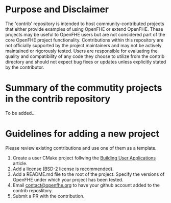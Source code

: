 # Purpose and Disclaimer
The 'contrib' repository is intended to host community-contributed projects that either provide examples of using OpenFHE or extend OpenFHE.
These projects may be useful to OpenFHE users but are not considered part of the core OpenFHE project functionality. 
Contributions within this repository are not officially supported by the project maintainers and may not be actively maintained or rigorously tested. 
Users are responsible for evaluating the quality and compatibility of any code they choose to utilize from the contrib directory and should not expect bug fixes or updates unless explicitly stated by the contributor.

# Summary of the commutity projects in the contrib repository

To be added...

# Guidelines for adding a new project
Please review existing contributions and use one of them as a template.
1. Create a user CMake project follwing the [Building User Applications](https://openfhe-development.readthedocs.io/en/latest/sphinx_rsts/intro/building_user_applications.html) article.
2. Add a license (BSD-2 license is recommended).
3. Add a README.md file to the root of the project. Specify the versions of OpenFHE under which your project has been tested.
4. Email contact@openfhe.org to have your github account added to the contrib reposlitory.
5. Submit a PR with the contribution.
